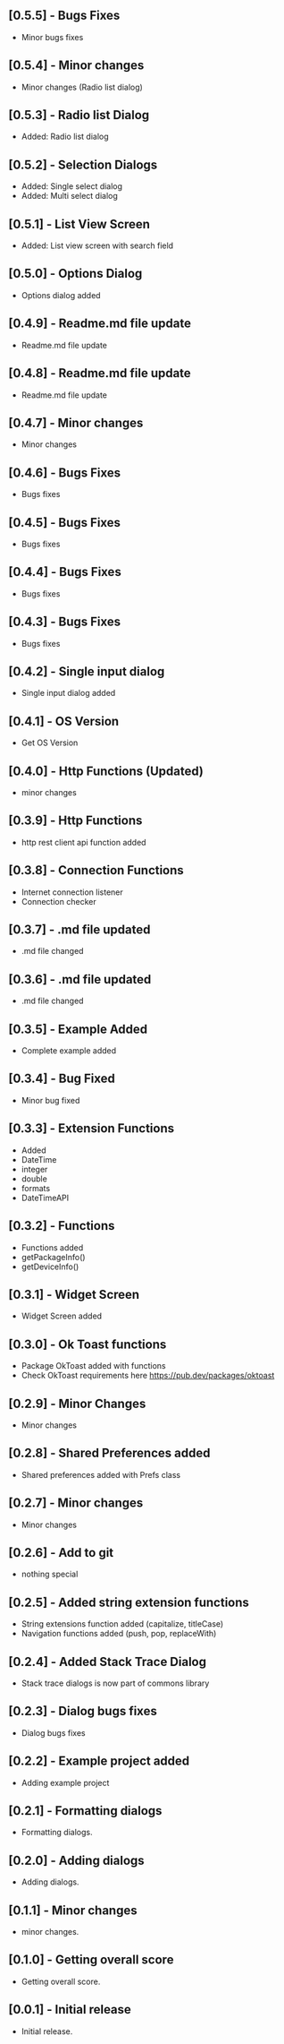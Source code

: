 ## [0.5.5] - Bugs Fixes

* Minor bugs fixes

## [0.5.4] - Minor changes

* Minor changes (Radio list dialog)

## [0.5.3] - Radio list Dialog

* Added: Radio list dialog

## [0.5.2] - Selection Dialogs

* Added: Single select dialog
* Added: Multi select dialog

## [0.5.1] - List View Screen

* Added: List view screen with search field

## [0.5.0] - Options Dialog

* Options dialog added

## [0.4.9] - Readme.md file update

* Readme.md file update

## [0.4.8] - Readme.md file update

* Readme.md file update

## [0.4.7] - Minor changes

* Minor changes

## [0.4.6] - Bugs Fixes

* Bugs fixes

## [0.4.5] - Bugs Fixes

* Bugs fixes

## [0.4.4] - Bugs Fixes

* Bugs fixes

## [0.4.3] - Bugs Fixes

* Bugs fixes

## [0.4.2] - Single input dialog

* Single input dialog added

## [0.4.1] - OS Version

* Get OS Version

## [0.4.0] - Http Functions (Updated)

* minor changes

## [0.3.9] - Http Functions

* http rest client api function added

## [0.3.8] - Connection Functions

* Internet connection listener
* Connection checker

## [0.3.7] - .md file updated

* .md file changed

## [0.3.6] - .md file updated

* .md file changed

## [0.3.5] - Example Added

* Complete example added

## [0.3.4] - Bug Fixed

* Minor bug fixed

## [0.3.3] - Extension Functions

* Added
* DateTime
* integer
* double
* formats
* DateTimeAPI

## [0.3.2] - Functions

* Functions added
* getPackageInfo()
* getDeviceInfo()

## [0.3.1] - Widget Screen

* Widget Screen added

## [0.3.0] - Ok Toast functions

* Package OkToast added with functions
* Check OkToast requirements here https://pub.dev/packages/oktoast

## [0.2.9] - Minor Changes

* Minor changes

## [0.2.8] - Shared Preferences added

* Shared preferences added with Prefs class

## [0.2.7] - Minor changes

* Minor changes

## [0.2.6] - Add to git

* nothing special

## [0.2.5] - Added string extension functions

* String extensions function added (capitalize, titleCase)
* Navigation functions added (push, pop, replaceWith)

## [0.2.4] - Added Stack Trace Dialog

* Stack trace dialogs is now part of commons library

## [0.2.3] - Dialog bugs fixes

* Dialog bugs fixes

## [0.2.2] - Example project added

* Adding example project

## [0.2.1] - Formatting dialogs

* Formatting dialogs.

## [0.2.0] - Adding dialogs

* Adding dialogs.

## [0.1.1] - Minor changes

* minor changes.

## [0.1.0] - Getting overall score

* Getting overall score.

## [0.0.1] - Initial release

* Initial release.
